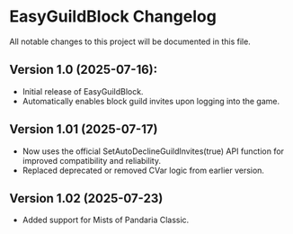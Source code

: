 # EasyGuildBlock Changelog
All notable changes to this project will be documented in this file.

## Version 1.0 (2025-07-16):
- Initial release of EasyGuildBlock.
- Automatically enables block guild invites upon logging into the game.

## Version 1.01 (2025-07-17)
- Now uses the official SetAutoDeclineGuildInvites(true) API function for improved compatibility and reliability.
- Replaced deprecated or removed CVar logic from earlier version.

## Version 1.02 (2025-07-23)
- Added support for Mists of Pandaria Classic.